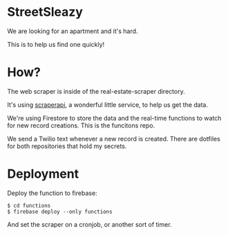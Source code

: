 # StreetSleazy

We are looking for an apartment and it's hard.

This is to help us find one quickly!

# How?

The web scraper is inside of the real-estate-scraper directory.

It's using <a href="https://www.scraperapi.com/">scraperapi</a>, a wonderful little service, to help us get the data.

We're using Firestore to store the data and the real-time functions to watch for new record creations. This is the funcitons repo.

We send a Twilio text whenever a new record is created. There are dotfiles for both repositories that hold my secrets.

# Deployment

Deploy the function to firebase:

```
$ cd functions
$ firebase deploy --only functions
```

And set the scraper on a cronjob, or another sort of timer.
